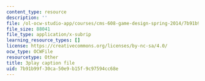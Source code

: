 ```yaml
---
content_type: resource
description: ''
file: /ol-ocw-studio-app/courses/cms-608-game-design-spring-2014/7b91b99f30ca50e9b15f9c97594cc68e_1506657.vtt
file_size: 88041
file_type: application/x-subrip
learning_resource_types: []
license: https://creativecommons.org/licenses/by-nc-sa/4.0/
ocw_type: OCWFile
resourcetype: Other
title: 3play caption file
uid: 7b91b99f-30ca-50e9-b15f-9c97594cc68e
---
```

